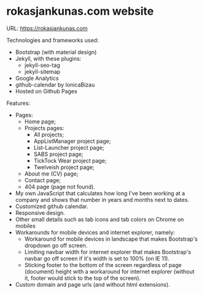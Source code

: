 # rokasjankunas.com website

URL: https://rokasjankunas.com

Technologies and frameworks used:
* Bootstrap (with material design)
* Jekyll, with these plugins:
    * jekyll-seo-tag
    * jekyll-sitemap
* Google Analytics
* github-calendar by IonicaBizau
* Hosted on Github Pages

Features:
* Pages:
    * Home page;
    * Projects pages:
        * All projects;
        * AppListManager project page;
        * List-Launcher project page;
        * SABS project page;
        * TickTock Wear project page;
        * Twelveish project page;
    * About me (CV) page;
    * Contact page;
    * 404 page (page not found).
* My own JavaScript that calculates how long I've been working at a company and shows that number in years and months next to dates.
* Customized github calendar.
* Responsive design.
* Other small details such as tab icons and tab colors on Chrome on mobiles
* Workarounds for mobile devices and internet explorer, namely:
    * Workaround for mobile devices in landscape that makes Bootstrap's dropdown go off screen.
    * Limiting navbar width for internet explorer that makes Bootstrap's navbar go off screen if it's width is set to 100% (on IE 11).
    * Sticking footer to the bottom of the screen regardless of page (document) height with a workaround for internet explorer (without it, footer would stick to the top of the screen).
* Custom domain and page urls (and without html extensions).
